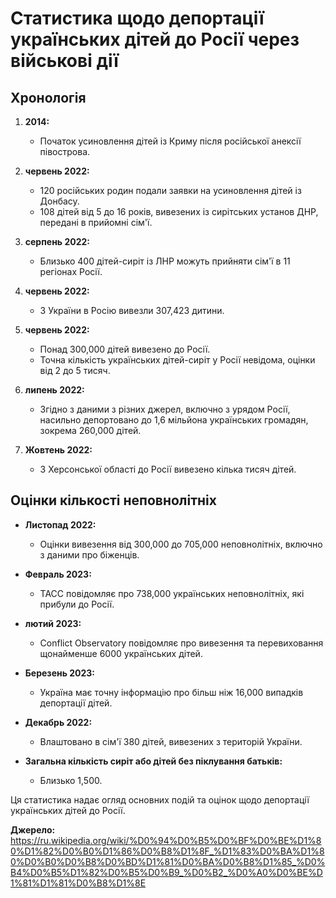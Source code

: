 # Статистика щодо депортації українських дітей до Росії через військові дії

## Хронологія

1. **2014:**
   - Початок усиновлення дітей із Криму після російської анексії півострова.

2. **червень 2022:**
   - 120 російських родин подали заявки на усиновлення дітей із Донбасу.
   - 108 дітей від 5 до 16 років, вивезених із сирітських установ ДНР, передані в прийомні сім'ї.

3. **серпень 2022:**
   - Близько 400 дітей-сиріт із ЛНР можуть прийняти сім'ї в 11 регіонах Росії.

4. **червень 2022:**
   - З України в Росію вивезли 307,423 дитини.

5. **червень 2022:**
   - Понад 300,000 дітей вивезено до Росії.
   - Точна кількість українських дітей-сиріт у Росії невідома, оцінки від 2 до 5 тисяч.

6. **липень 2022:**
   - Згідно з даними з різних джерел, включно з урядом Росії, насильно депортовано до 1,6 мільйона українських громадян, зокрема 260,000 дітей.

7. **Жовтень 2022:**
   - З Херсонської області до Росії вивезено кілька тисяч дітей.

## Оцінки кількості неповнолітніх

- **Листопад 2022:**
  - Оцінки вивезення від 300,000 до 705,000 неповнолітніх, включно з даними про біженців.

- **Февраль 2023:**
  - ТАСС повідомляє про 738,000 українських неповнолітніх, які прибули до Росії.

- **лютий 2023:**
  - Conflict Observatory повідомляє про вивезення та перевиховання щонайменше 6000 українських дітей.

- **Березень 2023:**
  - Україна має точну інформацію про більш ніж 16,000 випадків депортації дітей.

- **Декабрь 2022:**
  - Влаштовано в сім'ї 380 дітей, вивезених з територій України.
  
- **Загальна кількість сиріт або дітей без піклування батьків:**
  - Близько 1,500.

Ця статистика надає огляд основних подій та оцінок щодо депортації українських дітей до Росії.

**Джерело:** <https://ru.wikipedia.org/wiki/%D0%94%D0%B5%D0%BF%D0%BE%D1%80%D1%82%D0%B0%D1%86%D0%B8%D1%8F_%D1%83%D0%BA%D1%80%D0%B0%D0%B8%D0%BD%D1%81%D0%BA%D0%B8%D1%85_%D0%B4%D0%B5%D1%82%D0%B5%D0%B9_%D0%B2_%D0%A0%D0%BE%D1%81%D1%81%D0%B8%D1%8E>
